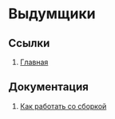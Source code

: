 # Выдумщики

## Ссылки

1. [Главная](https://rook16rus.github.io/tweaker/)

## Документация
1. [Как работать со сборкой](readme/howWorks.md)
